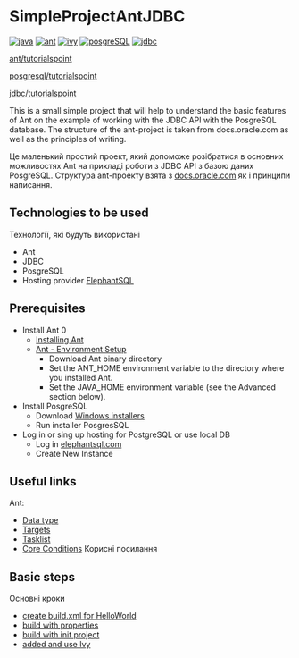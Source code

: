 ﻿# SimpleProjectAntJDBC
 
[![java](https://img.shields.io/badge/%20-java-red)](https://docs.oracle.com/en/java/javase/15/) 
[![ant](https://img.shields.io/badge/%20-ant-violet)](https://ant.apache.org/manual/index.html)
[![ivy](https://img.shields.io/badge/%20-ivy-success)](http://ant.apache.org/ivy/index.html)
[![posgreSQL](https://img.shields.io/badge/%20-posgresql-blue)](https://www.postgresql.org/docs/current/tutorial-start.html)
[![jdbc](https://img.shields.io/badge/%20-jdbc-black)](https://docs.oracle.com/javase/tutorial/jdbc/basics/index.html)

[ant/tutorialspoint](https://www.tutorialspoint.com/ant/index.htm)

[posgresql/tutorialspoint](https://www.tutorialspoint.com/postgresql/index.htm)

[jdbc/tutorialspoint](https://www.tutorialspoint.com/jdbc/index.htm)

This is a small simple project that will help to understand the basic features of Ant on the example of working with the JDBC API with the PosgreSQL database. The structure of the ant-project is taken from docs.oracle.com as well as the principles of writing.

Це маленький простий проект, який допоможе розібратися в основних можливостях Ant на прикладі роботи з JDBC API
з базою даних PosgreSQL.
Структура ant-проекту взята з [docs.oracle.com](https://docs.oracle.com/javase/tutorial/jdbc/basics/index.html) 
як і принципи написання.
## Technologies to be used
Технології, які будуть використані
* Ant
* JDBC
* PosgreSQL
* Hosting provider 
[ElephantSQL](https://www.elephantsql.com/)
## Prerequisites
- Install Ant 0
	- [Installing Ant](https://ant.apache.org/manual/install.html#installing)
	- [Ant - Environment Setup](https://www.tutorialspoint.com/ant/ant_environment.htm)
		- Download Ant binary directory
		- Set the ANT_HOME environment variable to the directory where you installed Ant. 
		- Set the JAVA_HOME environment variable (see the Advanced section below).
- Install PosgreSQL
	- Download [Windows installers](https://www.postgresql.org/download/windows/)
	- Run installer PosgresSQL
- Log in or sing up hosting for PostgreSQL or use local DB
	- Log in [elephantsql.com](https://customer.elephantsql.com/)
	- Create New Instance
## Useful links
Ant:
- [Data type](https://www.tutorialspoint.com/ant/ant_data_types.htm)
- [Targets](https://ant.apache.org/manual/targets.html#extension-points)
- [Tasklist](https://ant.apache.org/manual/tasklist.html)
- [Core Conditions](https://ant.apache.org/manual/Tasks/conditions.html)
Корисні посилання
## Basic steps

Оcновні кроки
- [create build.xml for HelloWorld](https://github.com/vvo12015/SimpleProjectAntJDBC/tree/helloAnt)
- [build with properties](https://github.com/vvo12015/SimpleProjectAntJDBC/blob/helloAntWithProperties/README.md)
- [build with init project](https://github.com/vvo12015/SimpleProjectAntJDBC/tree/buildingProjects)
- [added and use Ivy](https://github.com/vvo12015/SimpleProjectAntJDBC/tree/addingAndWorkIvy)
